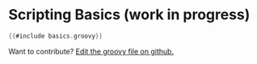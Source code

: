 # Scripting Basics (work in progress)

```groovy
{{#include basics.groovy}}
```

<footer id="open-on-gh">
Want to contribute? <a href="https://github.com/freeplane/docs/edit/main/src/docs/scripting/basics.groovy">Edit the groovy file on github.</a>
</footer>